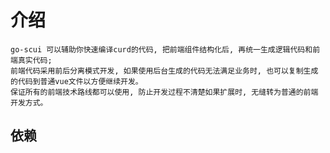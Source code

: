 # 介绍
    go-scui 可以辅助你快速编译curd的代码, 把前端组件结构化后, 再统一生成逻辑代码和前端真实代码; 
    前端代码采用前后分离模式开发, 如果使用后台生成的代码无法满足业务时, 也可以复制生成的代码到普通vue文件以方便继续开发。
    保证所有的前端技术路线都可以使用, 防止开发过程不清楚如果扩展时, 无缝转为普通的前端开发方式。


## 依赖